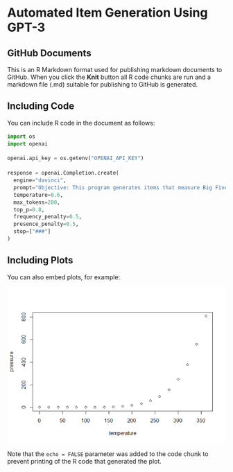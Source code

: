 Automated Item Generation Using GPT-3
================

## GitHub Documents

This is an R Markdown format used for publishing markdown documents to
GitHub. When you click the **Knit** button all R code chunks are run and
a markdown file (.md) suitable for publishing to GitHub is generated.

## Including Code

You can include R code in the document as follows:

``` python
import os
import openai

openai.api_key = os.getenv("OPENAI_API_KEY")

response = openai.Completion.create(
  engine="davinci",
  prompt="Objective: This program generates items that measure Big Five personality traits.\n\ntrait: neuroticism\nnumber of items to generate: 8\n1. I am often down in the dumps .\n2. I have frequent mood swings .\n3. I dislike myself .\n4. I often feel blue .\n5. I panic easily .\n6. I rarely get irritated .\n7. I am not easily bothered by things .\n8. I seldom feel blue .\n###\ntrait: extraversion\nnumber of items to generate: 10\n1. I make friends easily .\n2. I feel comfortable around people .\n3. I am skilled in handling social situations .\n4. I am the life of the party .\n5. I know how to captivate people .\n6. I keep in the background .\n7. I have little to say .\n8. I would describe my experiences as somewhat dull .\n9. I do not like to draw attention to myself .\n10. I do not talk a lot .\n###\ntrait: openness\nnumber of items to generate: 2\n1. I believe in the importance of art .\n2. I have a vivid i imagination .\n###\ntrait: agreeableness\nnumber of items to generate: 15\n1. I am considerate and kind to almost everyone .\n2. I get along well with others .\n3. I rarely start quarrels with others .\n4. I am helpful and unselfish with others .\n5. I get along well with most people .\n6. People usually like me .\n7. I am not particularly quarrelsome .\n8. I do not find it difficult to get along with others .\n9. People often accuse me of being too nice .\n10. I have a forgiving nature .\n11. It does not bother me if others do not respect me .\n12. I like most people at first sight .\n13. If people are nice to me, I am nice in return .\n14. It does not take a lot to make me happy .\n15. It is important to be kind to everyone you meet . ",
  temperature=0.6,
  max_tokens=200,
  top_p=0.8,
  frequency_penalty=0.5,
  presence_penalty=0.5,
  stop=["###"]
)
```

## Including Plots

You can also embed plots, for example:

![](automated-item-generation-with-transformers_files/figure-gfm/pressure-1.png)<!-- -->

Note that the `echo = FALSE` parameter was added to the code chunk to
prevent printing of the R code that generated the plot.
